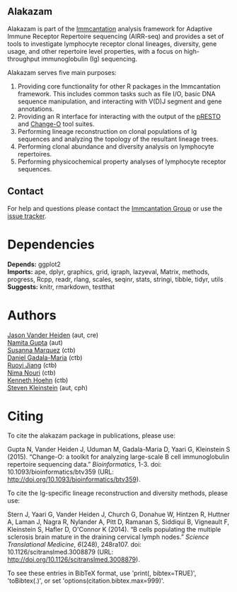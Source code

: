 Alakazam
-------------------------------------------------------------------------------

Alakazam is part of the [Immcantation](http://immcantation.readthedocs.io) 
analysis framework for Adaptive Immune Receptor Repertoire sequencing 
(AIRR-seq) and provides a set of tools to investigate lymphocyte 
receptor clonal lineages, diversity, gene usage, and other repertoire level 
properties, with a focus on high-throughput immunoglobulin (Ig) sequencing.

Alakazam serves five main purposes:

1. Providing core functionality for other R packages in the Immcantation 
   framework. This includes common tasks such as file I/O, basic DNA sequence 
   manipulation, and interacting with V(D)J segment and gene annotations.
2. Providing an R interface for interacting with the output of the 
   [pRESTO](http://presto.readthedocs.io) and 
   [Change-O](http://changeo.readthedocs.io) tool suites.
3. Performing lineage reconstruction on clonal populations of Ig sequences 
   and analyzing the topology of the resultant lineage trees. 
4. Performing clonal abundance and diversity analysis on lymphocyte 
   repertoires.
5. Performing physicochemical property analyses of lymphocyte receptor 
   sequences.


Contact
-------------------------------------------------------------------------------

For help and questions please contact the [Immcantation Group](mailto:immcantation@googlegroups.com)
or use the [issue tracker](https://bitbucket.org/kleinstein/alakazam/issues?status=new&status=open).


# Dependencies

**Depends:** ggplot2  
**Imports:** ape, dplyr, graphics, grid, igraph, lazyeval, Matrix, methods, progress, Rcpp, readr, rlang, scales, seqinr, stats, stringi, tibble, tidyr, utils  
**Suggests:** knitr, rmarkdown, testthat


# Authors

[Jason Vander Heiden](mailto:jason.vanderheiden@yale.edu) (aut, cre)  
[Namita Gupta](mailto:namita.gupta@yale.edu) (aut)  
[Susanna Marquez](mailto:susanna.marquez@yale.edu) (ctb)  
[Daniel Gadala-Maria](mailto:daniel.gadala-maria@yale.edu) (ctb)  
[Ruoyi Jiang](mailto:ruoyi.jiang@yale.edu) (ctb)  
[Nima Nouri](mailto:nima.nouri@yale.edu) (ctb)  
[Kenneth Hoehn](mailto:kenneth.hoehn@yale.edu) (ctb)  
[Steven Kleinstein](mailto:steven.kleinstein@yale.edu) (aut, cph)


# Citing


To cite the alakazam package in publications, please use:

Gupta N, Vander Heiden J, Uduman M, Gadala-Maria D, Yaari G, Kleinstein S (2015). “Change-O: a toolkit for
analyzing large-scale B cell immunoglobulin repertoire sequencing data.” _Bioinformatics_, 1-3. doi:
10.1093/bioinformatics/btv359 (URL: http://doi.org/10.1093/bioinformatics/btv359).

To cite the Ig-specific lineage reconstruction and diversity methods, please use:

Stern J, Yaari G, Vander Heiden J, Church G, Donahue W, Hintzen R, Huttner A, Laman J, Nagra R, Nylander A,
Pitt D, Ramanan S, Siddiqui B, Vigneault F, Kleinstein S, Hafler D, O'Connor K (2014). “B cells populating
the multiple sclerosis brain mature in the draining cervical lymph nodes.” _Science Translational
Medicine_, *6*(248), 248ra107. doi: 10.1126/scitranslmed.3008879 (URL:
http://doi.org/10.1126/scitranslmed.3008879).

To see these entries in BibTeX format, use 'print(<citation>, bibtex=TRUE)', 'toBibtex(.)', or set
'options(citation.bibtex.max=999)'.


